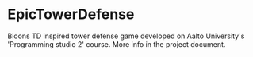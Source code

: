 # EpicTowerDefense
Bloons TD inspired tower defense game developed on Aalto University's 'Programming studio 2' course.
More info in the project document.
